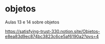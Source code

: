 # objetos
Aulas 13 e 14 sobre objetos

https://satisfying-trust-330.notion.site/Objetos-e8ea83d9ec874bc3823c6ce5af6190a2?pvs=4
